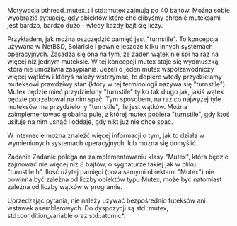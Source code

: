 Motywacja
pthread_mutex_t i std::mutex zajmują po 40 bajtów. Można sobie wyobrazić sytuację, gdy obiektów które chcielibyśmy chronić muteksami jest bardzo, bardzo dużo - wtedy każdy bajt się liczy.


Przykładem, jak można oszczędzić pamięć jest "turnstile". To koncepcja używana w NetBSD, Solarisie i pewnie jeszcze kilku innych systemach operacyjnych. Zasadza się ona na tym, że żaden wątek nie śpi na raz na więcej niż jednym muteksie. W tej koncepcji mutex staje się wydmuszką, która nie umożliwia zasypiania. Jeżeli o jeden mutex współzawodniczy więcej wątków i któryś należy wstrzymać, to dopiero wtedy przydzielamy muteksowi prawdziwy stan (który w tej terminologii nazywa się "turnstile"). Mutex będzie mieć przydzielony "turnstile" tylko tak długo jak, jakiś wątek będzie potrzebował na nim spać. Tym sposobem, na raz co najwyżej tyle muteksów ma przydzielony "turnstile", ile jest wątków. Można zaimplementować globalną pulę, z której mutex pobiera "turnstile", gdy ktoś usiłuje na nim usnąć i oddaje, gdy nikt już nie chce spać.

W internecie można znaleźć więcej informacji o tym, jak to działa w wymienionych systemach operacyjnych, lub można się domyślić.

Zadanie
Zadanie polega na zaimplementowaniu klasy "Mutex", która będzie zajmować nie więcej niż 8 bajtów, o sygnaturze takiej jak w pliku "turnstile.h". Ilość użytej pamięci (poza samymi obiektami "Mutex") nie powinna być zależna od liczby obiektów typu Mutex, może być natomiast zależna od liczby wątków w programie.


Uprzedzając pytania, nie należy używać bezpośrednio futeksów ani wstawek asemblerowych. Do dyspozycji są std::mutex, std::condition_variable oraz std::atomic*.
